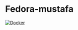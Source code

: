# Fedora-mustafa

[![Docker](https://github.com/mustafa367/Fedora-Silverblue-Custom/actions/workflows/docker-publish.yml/badge.svg)](https://github.com/mustafa367/Fedora-Silverblue-Custom/actions/workflows/docker-publish.yml)
